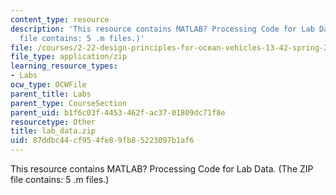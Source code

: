 ```yaml
---
content_type: resource
description: 'This resource contains MATLAB? Processing Code for Lab Data. (The ZIP
  file contains: 5 .m files.)'
file: /courses/2-22-design-principles-for-ocean-vehicles-13-42-spring-2005/87ddbc44cf954fe89fb85223097b1af6_lab_data.zip
file_type: application/zip
learning_resource_types:
- Labs
ocw_type: OCWFile
parent_title: Labs
parent_type: CourseSection
parent_uid: b1f6c03f-4453-462f-ac37-01809dc71f8e
resourcetype: Other
title: lab_data.zip
uid: 87ddbc44-cf95-4fe8-9fb8-5223097b1af6
---
```

This resource contains MATLAB? Processing Code for Lab Data. (The ZIP file contains: 5 .m files.)

